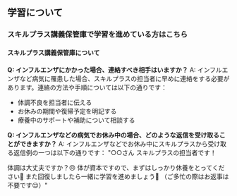 ## 学習について
### スキルプラス講義保管庫で学習を進めている方はこちら
#### スキルプラス講義保管庫について

**Q: インフルエンザにかかった場合、連絡すべき相手はいますか？**
A: インフルエンザなど病気に罹患した場合、スキルプラスの担当者に早めに連絡をする必要があります。連絡の方法や手順については以下の通りです：
- 体調不良を担当者に伝える
- お休みの期間や復帰予定を明記する
- 療養中のサポートや補助について相談する

**Q: インフルエンザなどの病気でお休み中の場合、どのような返信を受け取ることができますか？**
A: インフルエンザなどでお休み中にスキルプラスから受け取る返信例の一つは以下の通りです：
"○○さん
スキルプラスの担当者です！

体調は大丈夫ですか？😢
体が資本ですので、まずはしっかり休養をとってください🙏
また回復しましたら一緒に学習を進めましょう💪
（ご多忙の際はお返事は不要です😌）"
